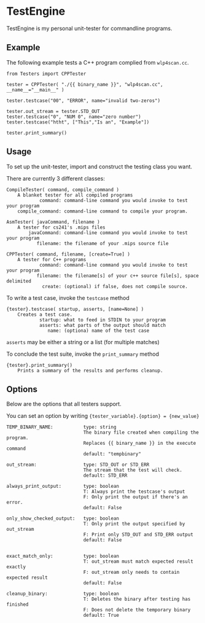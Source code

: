 TestEngine
==========

TestEngine is my personal unit-tester for commandline programs.

Example
-------

The following example tests a C++ program complied from `wlp4scan.cc`.

```
from Testers import CPPTester

tester = CPPTester( "./{{ binary_name }}", "wlp4scan.cc", __name__="__main__" )

tester.testcase("00", "ERROR", name="invalid two-zeros")

tester.out_stream = tester.STD_OUT
tester.testcase("0", "NUM 0", name="zero number")
tester.testcase("htht", ["This","Is an", "Example"])

tester.print_summary()
```

Usage
-----

To set up the unit-tester, import and construct the testing class you want.

There are currently 3 different classes:

```
CompileTester( command, compile_command )
    A blanket tester for all compiled programs
            command: command-line command you would invoke to test your program
    compile_command: command-line command to compile your program.

AsmTester( javaCommand, filename )
    A tester for cs241's .mips files
        javaCommand: command-line command you would invoke to test your program
           filename: the filename of your .mips source file

CPPTester( command, filename, [create=True] )
    A tester for C++ programs
            command: command-line command you would invoke to test your program
           filename: the filename[s] of your c++ source file[s], space delimited
             create: (optional) if false, does not compile source.
```

To write a test case, invoke the `testcase` method

```
{tester}.testcase( startup, asserts, [name=None] )
    Creates a test case.
            startup: what to feed in STDIN to your program
            asserts: what parts of the output should match
               name: (optiona) name of the test case
```

`asserts` may be either a string or a list (for multiple matches)

To conclude the test suite, invoke the `print_summary` method

```
{tester}.print_summary()
    Prints a summary of the results and performs cleanup.
```

Options
-------

Below are the options that all testers support.

You can set an option by writing `{tester_variable}.{option} = {new_value}`

```
TEMP_BINARY_NAME:           type: string
                            The binary file created when compiling the program.
                            Replaces {{ binary_name }} in the execute command
                            default: "tempbinary"

out_stream:                 type: STD_OUT or STD_ERR
                            The stream that the test will check.
                            default: STD_ERR
                        
always_print_output:        type: boolean
                            T: Always print the testcase's output
                            F: Only print the output if there's an error.
                            default: False

only_show_checked_output:   type: boolean
                            T: Only print the output specified by out_stream
                            F: Print only STD_OUT and STD_ERR output
                            default: False


exact_match_only:           type: boolean
                            T: out_stream must match expected result exactly
                            F: out_stream only needs to contain expected result
                            default: False

cleanup_binary:             type: boolean
                            T: Deletes the binary after testing has finished
                            F: Does not delete the temporary binary
                            default: True

```
